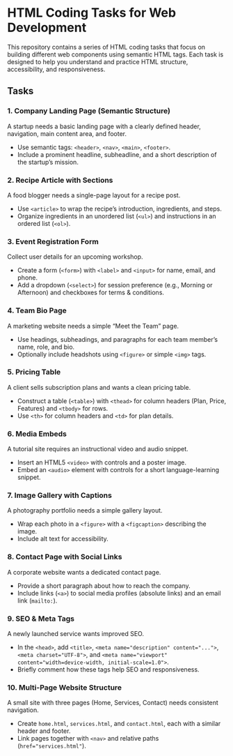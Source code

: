 # HTML Coding Tasks for Web Development

This repository contains a series of HTML coding tasks that focus on building different web components using semantic HTML tags. Each task is designed to help you understand and practice HTML structure, accessibility, and responsiveness.

## Tasks

### 1. **Company Landing Page (Semantic Structure)**
A startup needs a basic landing page with a clearly defined header, navigation, main content area, and footer. 

- Use semantic tags: `<header>`, `<nav>`, `<main>`, `<footer>`.
- Include a prominent headline, subheadline, and a short description of the startup’s mission.

### 2. **Recipe Article with Sections**
A food blogger needs a single-page layout for a recipe post.

- Use `<article>` to wrap the recipe’s introduction, ingredients, and steps.
- Organize ingredients in an unordered list (`<ul>`) and instructions in an ordered list (`<ol>`).

### 3. **Event Registration Form**
Collect user details for an upcoming workshop.

- Create a form (`<form>`) with `<label>` and `<input>` for name, email, and phone.
- Add a dropdown (`<select>`) for session preference (e.g., Morning or Afternoon) and checkboxes for terms & conditions.

### 4. **Team Bio Page**
A marketing website needs a simple “Meet the Team” page.

- Use headings, subheadings, and paragraphs for each team member’s name, role, and bio.
- Optionally include headshots using `<figure>` or simple `<img>` tags.

### 5. **Pricing Table**
A client sells subscription plans and wants a clean pricing table.

- Construct a table (`<table>`) with `<thead>` for column headers (Plan, Price, Features) and `<tbody>` for rows.
- Use `<th>` for column headers and `<td>` for plan details.

### 6. **Media Embeds**
A tutorial site requires an instructional video and audio snippet.

- Insert an HTML5 `<video>` with controls and a poster image.
- Embed an `<audio>` element with controls for a short language-learning snippet.

### 7. **Image Gallery with Captions**
A photography portfolio needs a simple gallery layout.

- Wrap each photo in a `<figure>` with a `<figcaption>` describing the image.
- Include alt text for accessibility.

### 8. **Contact Page with Social Links**
A corporate website wants a dedicated contact page.

- Provide a short paragraph about how to reach the company.
- Include links (`<a>`) to social media profiles (absolute links) and an email link (`mailto:`).

### 9. **SEO & Meta Tags**
A newly launched service wants improved SEO.

- In the `<head>`, add `<title>`, `<meta name="description" content="...">`, `<meta charset="UTF-8">`, and `<meta name="viewport" content="width=device-width, initial-scale=1.0">`.
- Briefly comment how these tags help SEO and responsiveness.

### 10. **Multi-Page Website Structure**
A small site with three pages (Home, Services, Contact) needs consistent navigation.

- Create `home.html`, `services.html`, and `contact.html`, each with a similar header and footer.
- Link pages together with `<nav>` and relative paths (`href="services.html"`).


